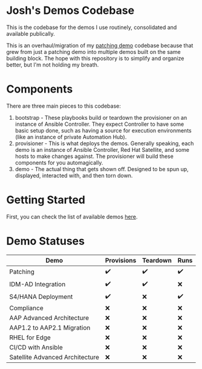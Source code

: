 # Josh's Demos Codebase

This is the codebase for the demos I use routinely, consolidated and available publically.

This is an overhaul/migration of my [patching demo](https://github.com/jjaswanson4/patching-demo) codebase because that grew from just a patching demo into multiple demos built on the same building block. The hope with this repository is to simplify and organize better, but I'm not holding my breath.

# Components

There are three main pieces to this codebase:
1. bootstrap - These playbooks build or teardown the provisioner on an instance of Ansible Controller. They expect Controller to have some basic setup done, such as having a source for execution environments (like an instance of private Automation Hub).
2. provisioner - This is what deploys the demos. Generally speaking, each demo is an instance of Ansible Controller, Red Hat Satellite, and some hosts to make changes against. The provisioner will build these components for you automagically.
3. demo - The actual thing that gets shown off. Designed to be spun up, displayed, interacted with, and then torn down.

# Getting Started
First, you can check the list of available demos [here](DEMOS.md).

# Demo Statuses

| Demo | Provisions | Teardown | Runs |
| ---- | ---------- | -------- | ---- |
| Patching | :heavy_check_mark: | :heavy_check_mark: | :heavy_check_mark: |
| IDM-AD Integration | :heavy_check_mark: | :heavy_check_mark: | :x: |
| S4/HANA Deployment | :heavy_check_mark: | :x: | :heavy_check_mark: |
| Compliance | :x: | :x: | :x: |
| AAP Advanced Architecture | :x: | :x: | :x: |
| AAP1.2 to AAP2.1 Migration | :x: | :x: | :x: |
| RHEL for Edge | :x: | :x: | :x: |
| CI/CD with Ansible | :x: | :x: | :x: |
| Satellite Advanced Architecture | :x: | :x: | :x: |